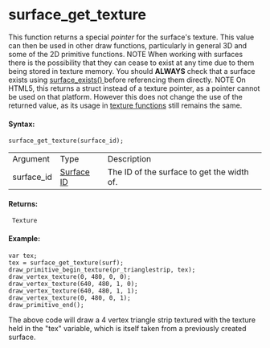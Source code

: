 # surface_get_texture

This function returns a special *pointer* for the surface's texture.
This value can then be used in other draw functions, particularly in
general 3D and some of the 2D primitive functions. NOTE When working
with surfaces there is the possibility that they can cease to exist at
any time due to them being stored in texture memory. You should
**ALWAYS** check that a surface exists using [ surface_exists()
](surface_exists) before referencing them directly. NOTE On HTML5,
this returns a struct instead of a texture pointer, as a pointer cannot
be used on that platform. However this does not change the use of the
returned value, as its usage in [texture
functions](../Textures/Textures) still remains the same.

#### Syntax:

``` gml
surface_get_texture(surface_id);
```

|            |                                                                                                     |                                            |
|------------|-----------------------------------------------------------------------------------------------------|--------------------------------------------|
| Argument   | Type                                                                                                | Description                                |
| surface_id |  [Surface ID](../../../../../GameMaker_Language/GML_Reference/Drawing/Surfaces/surface_create)  | The ID of the surface to get the width of. |

#### Returns:

``` gml
 Texture
```

#### Example:

``` gml
var tex;
tex = surface_get_texture(surf);
draw_primitive_begin_texture(pr_trianglestrip, tex);
draw_vertex_texture(0, 480, 0, 0);
draw_vertex_texture(640, 480, 1, 0);
draw_vertex_texture(640, 480, 1, 1);
draw_vertex_texture(0, 480, 0, 1);
draw_primitive_end();
```

The above code will draw a 4 vertex triangle strip textured with the
texture held in the "tex" variable, which is itself taken from a
previously created surface.
